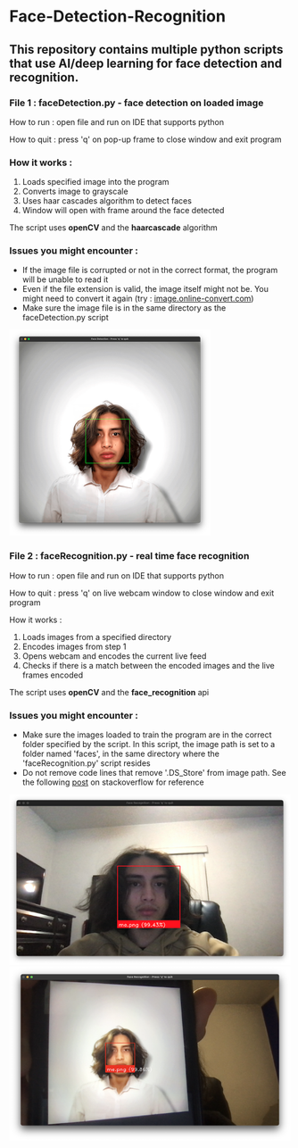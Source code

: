 # Face-Detection-Recognition
## This repository contains multiple python scripts that use AI/deep learning for face detection and recognition.

### File 1 : faceDetection.py - face detection on loaded image
How to run : open file and run on IDE that supports python

How to quit : press 'q' on pop-up frame to close window and exit program

### How it works : 
1. Loads specified image into the program
2. Converts image to grayscale  
3. Uses haar cascades algorithm to detect faces
4. Window will open with frame around the face detected

The script uses **openCV** and the **haarcascade** algorithm

### Issues you might encounter : 
- If the image file is corrupted or not in the correct format, the program will be unable to read it
- Even if the file extension is valid, the image itself might not be. You might need to convert it again (try : [image.online-convert.com](https://image.online-convert.com))
- Make sure the image file is in the same directory as the faceDetection.py script

![image 1](res1.png)




### File 2 : faceRecognition.py - real time face recognition
How to run : open file and run on IDE that supports python

How to quit : press 'q' on live webcam window to close window and exit program

How it works : 
1. Loads images from a specified directory
2. Encodes images from step 1
3. Opens webcam and encodes the current live feed
4. Checks if there is a match between the encoded images and the live frames encoded

The script uses **openCV** and the **face_recognition** api 
### Issues you might encounter : 
- Make sure the images loaded to train the program are in the correct folder specified by the script. In this script, the image path is set to a folder named 'faces', in the same directory where the 'faceRecognition.py' script resides
- Do not remove code lines that remove '.DS_Store' from image path. See the following [post](https://stackoverflow.com/questions/47645115/oserror-cannot-identify-image-file-dataset-ds-store) on stackoverflow for reference

![image 1](res2.png)
![image 1](res3.png)
